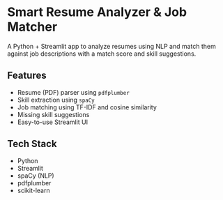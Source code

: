 # Smart Resume Analyzer & Job Matcher

A Python + Streamlit app to analyze resumes using NLP and match them against job descriptions with a match score and skill suggestions.

## Features

- Resume (PDF) parser using `pdfplumber`
- Skill extraction using `spaCy`
- Job matching using TF-IDF and cosine similarity
- Missing skill suggestions
- Easy-to-use Streamlit UI

## Tech Stack

- Python
- Streamlit
- spaCy (NLP)
- pdfplumber
- scikit-learn


